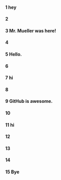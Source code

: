 #### 1 hey
#### 2
#### 3 Mr. Mueller was here!
#### 4
#### 5 Hello.
#### 6
#### 7 hi
#### 8
#### 9 GitHub is awesome.
#### 10
#### 11 hi
#### 12
#### 13
#### 14 
#### 15 Bye